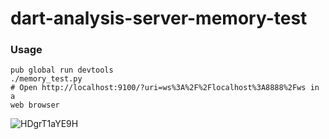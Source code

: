 dart-analysis-server-memory-test
================================

### Usage

```
pub global run devtools
./memory_test.py
# Open http://localhost:9100/?uri=ws%3A%2F%2Flocalhost%3A8888%2Fws in a
web browser
```

![HDgrT1aYE9H](https://user-images.githubusercontent.com/535859/70175073-e31f5200-168a-11ea-84c9-e6a6099bed30.png)
